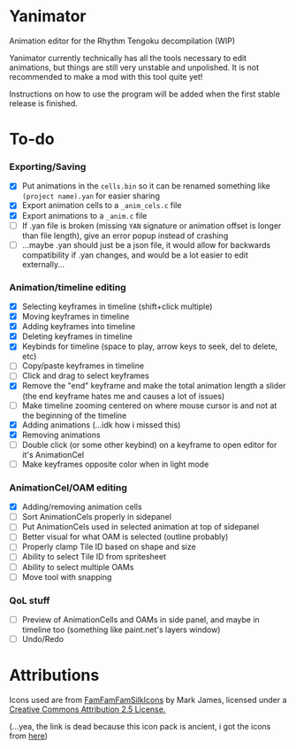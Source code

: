 # Yanimator

Animation editor for the Rhythm Tengoku decompilation (WIP)

Yanimator currently technically has all the tools necessary to edit animations, but things are still very unstable and unpolished. It is not recommended to make a mod with this tool quite yet!

Instructions on how to use the program will be added when the first stable release is finished.

# To-do

### Exporting/Saving

- [x] Put animations in the `cells.bin` so it can be renamed something like `(project name).yan` for easier sharing
- [x] Export animation cells to a `_anim_cels.c` file
- [x] Export animations to a `_anim.c` file
- [ ] If .yan file is broken (missing `YAN` signature or animation offset is longer than file length), give an error popup instead of crashing
- [ ] ...maybe .yan should just be a json file, it would allow for backwards compatibility if .yan changes, and would be a lot easier to edit externally...

### Animation/timeline editing

- [x] Selecting keyframes in timeline (shift+click multiple)
- [x] Moving keyframes in timeline
- [x] Adding keyframes into timeline
- [x] Deleting keyframes in timeline
- [x] Keybinds for timeline (space to play, arrow keys to seek, del to delete, etc)
- [ ] Copy/paste keyframes in timeline
- [ ] Click and drag to select keyframes
- [x] Remove the "end" keyframe and make the total animation length a slider (the end keyframe hates me and causes a lot of issues)
- [ ] Make timeline zooming centered on where mouse cursor is and not at the beginning of the timeline
- [x] Adding animations (...idk how i missed this)
- [x] Removing animations
- [ ] Double click (or some other keybind) on a keyframe to open editor for it's AnimationCel
- [ ] Make keyframes opposite color when in light mode

### AnimationCel/OAM editing

- [x] Adding/removing animation cells
- [ ] Sort AnimationCels properly in sidepanel
- [ ] Put AnimationCels used in selected animation at top of sidepanel
- [ ] Better visual for what OAM is selected (outline probably)
- [ ] Properly clamp Tile ID based on shape and size
- [ ] Ability to select Tile ID from spritesheet
- [ ] Ability to select multiple OAMs
- [ ] Move tool with snapping

### QoL stuff

- [ ] Preview of AnimationCells and OAMs in side panel, and maybe in timeline too (something like paint.net's layers window)
- [ ] Undo/Redo

# Attributions

Icons used are from [FamFamFamSilkIcons](http://www.famfamfam.com/lab/icons/silk/) by Mark James, licensed under a [Creative Commons Attribution 2.5 License.](https://creativecommons.org/licenses/by/2.5/)


(...yea, the link is dead because this icon pack is ancient, i got the icons from [here](https://github.com/markjames/famfamfam-silk-icons))

